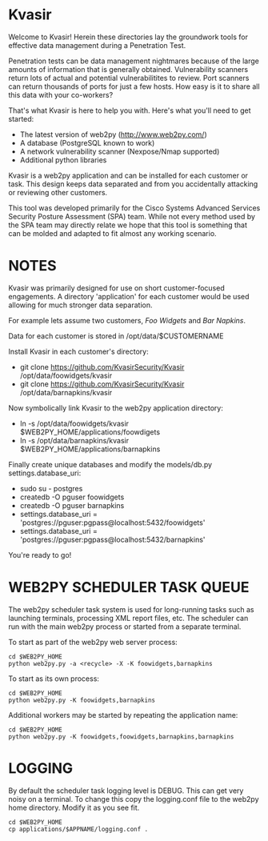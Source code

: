 Kvasir
======

Welcome to Kvasir! Herein these directories lay the groundwork tools for
effective data management during a Penetration Test.

Penetration tests can be data management nightmares because of the large
amounts of information that is generally obtained. Vulnerability scanners
return lots of actual and potential vulnerabilitites to review. Port
scanners can return thousands of ports for just a few hosts. How easy is
it to share all this data with your co-workers?

That's what Kvasir is here to help you with. Here's what you'll need to get
started:

 * The latest version of web2py (http://www.web2py.com/)
 * A database (PostgreSQL known to work)
 * A network vulnerability scanner (Nexpose/Nmap supported)
 * Additional python libraries

Kvasir is a web2py application and can be installed for each customer or
task. This design keeps data separated and from you accidentally attacking
or reviewing other customers.

This tool was developed primarily for the Cisco Systems Advanced Services
Security Posture Assessment (SPA) team. While not every method used by the
SPA team may directly relate we hope that this tool is something that can
be molded and adapted to fit almost any working scenario.


NOTES
=====

Kvasir was primarily designed for use on short customer-focused engagements.
A directory 'application' for each customer would be used allowing for much
stronger data separation.

For example lets assume two customers, *Foo Widgets* and *Bar Napkins*.

Data for each customer is stored in /opt/data/$CUSTOMERNAME

Install Kvasir in each customer's directory:

 * git clone https://github.com/KvasirSecurity/Kvasir /opt/data/foowidgets/kvasir
 * git clone https://github.com/KvasirSecurity/Kvasir /opt/data/barnapkins/kvasir

Now symbolically link Kvasir to the web2py application directory:

 * ln -s /opt/data/foowidgets/kvasir $WEB2PY_HOME/applications/foowdigets
 * ln -s /opt/data/barnapkins/kvasir $WEB2PY_HOME/applications/barnapkins

Finally create unique databases and modify the models/db.py settings.database_uri:

 * sudo su - postgres
 * createdb -O pguser foowidgets
 * createdb -O pguser barnapkins
 * settings.database_uri = 'postgres://pguser:pgpass@localhost:5432/foowidgets'
 * settings.database_uri = 'postgres://pguser:pgpass@localhost:5432/barnapkins'

You're ready to go!


WEB2PY SCHEDULER TASK QUEUE
===========================

The web2py scheduler task system is used for long-running tasks such as
launching terminals, processing XML report files, etc. The scheduler can run
with the main web2py process or started from a separate terminal.

To start as part of the web2py web server process:

    cd $WEB2PY_HOME
    python web2py.py -a <recycle> -X -K foowidgets,barnapkins

To start as its own process:

    cd $WEB2PY_HOME
    python web2py.py -K foowidgets,barnapkins

Additional workers may be started by repeating the application name:

    cd $WEB2PY_HOME
    python web2py.py -K foowidgets,foowidgets,barnapkins,barnapkins


LOGGING
=======

By default the scheduler task logging level is DEBUG. This can get very
noisy on a terminal. To change this copy the logging.conf file to the web2py
home directory. Modify it as you see fit.

    cd $WEB2PY_HOME
    cp applications/$APPNAME/logging.conf .

